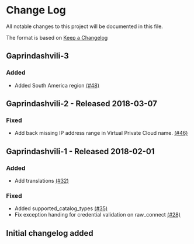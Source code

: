 # Change Log

All notable changes to this project will be documented in this file.

The format is based on [Keep a Changelog](http://keepachangelog.com/en/1.0.0/)


## Gaprindashvili-3

### Added
- Added South America region [(#48)](https://github.com/ManageIQ/manageiq-providers-google/pull/48)

## Gaprindashvili-2 - Released 2018-03-07

### Fixed
- Add back missing IP address range in Virtual Private Cloud name. [(#46)](https://github.com/ManageIQ/manageiq-providers-google/pull/46)

## Gaprindashvili-1 - Released 2018-02-01

### Added
- Add translations [(#32)](https://github.com/ManageIQ/manageiq-providers-google/pull/32)

### Fixed
- Added supported_catalog_types [(#35)](https://github.com/ManageIQ/manageiq-providers-google/pull/35)
- Fix exception handing for credential validation on raw_connect [(#28)](https://github.com/ManageIQ/manageiq-providers-google/pull/28)

## Initial changelog added
